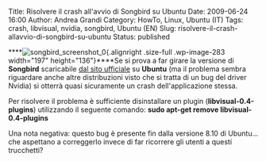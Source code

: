 Title: Risolvere il crash all'avvio di Songbird su Ubuntu
Date: 2009-06-24 16:00
Author: Andrea Grandi
Category: HowTo, Linux, Ubuntu (IT)
Tags: crash, libvisual, nvidia, songbird, Ubuntu (EN)
Slug: risolvere-il-crash-allavvio-di-songbird-su-ubuntu
Status: published

****![songbird\_screenshot\_0](http://www.andreagrandi.it/wp-content/uploads/2009/06/songbird_screenshot_0.jpg "songbird_screenshot_0"){.alignright
.size-full .wp-image-283 width="197" height="136"}****Se si prova a far
girare la versione di **Songbird** scaricabile [dal sito
ufficiale](http://getsongbird.com) su **Ubuntu** (ma il problema sembra
riguardare anche altre distribuzioni visto che si tratta di un bug del
driver Nvidia) si otterrà quasi sicuramente un crash dell'applicazione
stessa.

Per risolvere il problema è sufficiente disinstallare un plugin
(**libvisual-0.4-plugins**) utilizzando il seguente comando: **sudo
apt-get remove **libvisual-0.4-plugins****

Una nota negativa: questo bug è presente fin dalla versione 8.10 di
Ubuntu... che aspettano a correggerlo invece di far ricorrere gli utenti
a questi trucchetti?
